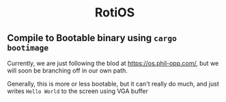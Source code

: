 <h1 style = "text-align: center"> RotiOS </h1>

## Compile to Bootable binary using `cargo bootimage`

Currently, we are just following the blod at <https://os.phil-opp.com/>, but we will soon be branching off in our own path.

Generally, this is more or less bootable, but it can't really
do much, and just writes `Hello World` to the screen using VGA
buffer